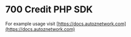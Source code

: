 # 700 Credit PHP SDK

For example usage visit [https://docs.autoznetwork.com](https://docs.autoznetwork.com)
